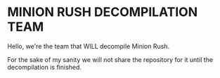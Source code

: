 # MINION RUSH DECOMPILATION TEAM

Hello, we're the team that WILL decompile Minion Rush.

For the sake of my sanity we will not share the repository for it until the decompilation is finished. 
